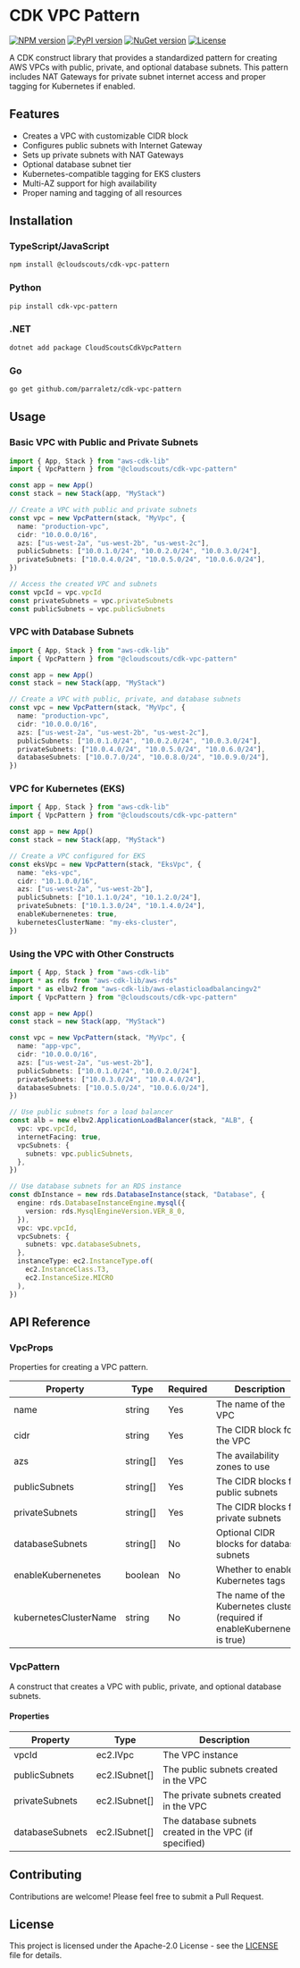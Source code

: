 # CDK VPC Pattern

[![NPM version](https://img.shields.io/npm/v/@cloudscouts/cdk-vpc-pattern)](https://www.npmjs.com/package/@cloudscouts/cdk-vpc-pattern)
[![PyPI version](https://img.shields.io/pypi/v/cdk-vpc-pattern)](https://pypi.org/project/cdk-vpc-pattern/)
[![NuGet version](https://img.shields.io/nuget/v/CloudScoutsCdkVpcPattern)](https://www.nuget.org/packages/CloudScoutsCdkVpcPattern/)
[![License](https://img.shields.io/github/license/parraletz/cdk-vpc-pattern)](https://github.com/parraletz/cdk-vpc-pattern/blob/main/LICENSE)

A CDK construct library that provides a standardized pattern for creating AWS VPCs with public, private, and optional database subnets. This pattern includes NAT Gateways for private subnet internet access and proper tagging for Kubernetes if enabled.

## Features

- Creates a VPC with customizable CIDR block
- Configures public subnets with Internet Gateway
- Sets up private subnets with NAT Gateways
- Optional database subnet tier
- Kubernetes-compatible tagging for EKS clusters
- Multi-AZ support for high availability
- Proper naming and tagging of all resources

## Installation

### TypeScript/JavaScript

```bash
npm install @cloudscouts/cdk-vpc-pattern
```

### Python

```bash
pip install cdk-vpc-pattern
```

### .NET

```bash
dotnet add package CloudScoutsCdkVpcPattern
```

### Go

```bash
go get github.com/parraletz/cdk-vpc-pattern
```

## Usage

### Basic VPC with Public and Private Subnets

```typescript
import { App, Stack } from "aws-cdk-lib"
import { VpcPattern } from "@cloudscouts/cdk-vpc-pattern"

const app = new App()
const stack = new Stack(app, "MyStack")

// Create a VPC with public and private subnets
const vpc = new VpcPattern(stack, "MyVpc", {
  name: "production-vpc",
  cidr: "10.0.0.0/16",
  azs: ["us-west-2a", "us-west-2b", "us-west-2c"],
  publicSubnets: ["10.0.1.0/24", "10.0.2.0/24", "10.0.3.0/24"],
  privateSubnets: ["10.0.4.0/24", "10.0.5.0/24", "10.0.6.0/24"],
})

// Access the created VPC and subnets
const vpcId = vpc.vpcId
const privateSubnets = vpc.privateSubnets
const publicSubnets = vpc.publicSubnets
```

### VPC with Database Subnets

```typescript
import { App, Stack } from "aws-cdk-lib"
import { VpcPattern } from "@cloudscouts/cdk-vpc-pattern"

const app = new App()
const stack = new Stack(app, "MyStack")

// Create a VPC with public, private, and database subnets
const vpc = new VpcPattern(stack, "MyVpc", {
  name: "production-vpc",
  cidr: "10.0.0.0/16",
  azs: ["us-west-2a", "us-west-2b", "us-west-2c"],
  publicSubnets: ["10.0.1.0/24", "10.0.2.0/24", "10.0.3.0/24"],
  privateSubnets: ["10.0.4.0/24", "10.0.5.0/24", "10.0.6.0/24"],
  databaseSubnets: ["10.0.7.0/24", "10.0.8.0/24", "10.0.9.0/24"],
})
```

### VPC for Kubernetes (EKS)

```typescript
import { App, Stack } from "aws-cdk-lib"
import { VpcPattern } from "@cloudscouts/cdk-vpc-pattern"

const app = new App()
const stack = new Stack(app, "MyStack")

// Create a VPC configured for EKS
const eksVpc = new VpcPattern(stack, "EksVpc", {
  name: "eks-vpc",
  cidr: "10.1.0.0/16",
  azs: ["us-west-2a", "us-west-2b"],
  publicSubnets: ["10.1.1.0/24", "10.1.2.0/24"],
  privateSubnets: ["10.1.3.0/24", "10.1.4.0/24"],
  enableKubernenetes: true,
  kubernetesClusterName: "my-eks-cluster",
})
```

### Using the VPC with Other Constructs

```typescript
import { App, Stack } from "aws-cdk-lib"
import * as rds from "aws-cdk-lib/aws-rds"
import * as elbv2 from "aws-cdk-lib/aws-elasticloadbalancingv2"
import { VpcPattern } from "@cloudscouts/cdk-vpc-pattern"

const app = new App()
const stack = new Stack(app, "MyStack")

const vpc = new VpcPattern(stack, "MyVpc", {
  name: "app-vpc",
  cidr: "10.0.0.0/16",
  azs: ["us-west-2a", "us-west-2b"],
  publicSubnets: ["10.0.1.0/24", "10.0.2.0/24"],
  privateSubnets: ["10.0.3.0/24", "10.0.4.0/24"],
  databaseSubnets: ["10.0.5.0/24", "10.0.6.0/24"],
})

// Use public subnets for a load balancer
const alb = new elbv2.ApplicationLoadBalancer(stack, "ALB", {
  vpc: vpc.vpcId,
  internetFacing: true,
  vpcSubnets: {
    subnets: vpc.publicSubnets,
  },
})

// Use database subnets for an RDS instance
const dbInstance = new rds.DatabaseInstance(stack, "Database", {
  engine: rds.DatabaseInstanceEngine.mysql({
    version: rds.MysqlEngineVersion.VER_8_0,
  }),
  vpc: vpc.vpcId,
  vpcSubnets: {
    subnets: vpc.databaseSubnets,
  },
  instanceType: ec2.InstanceType.of(
    ec2.InstanceClass.T3,
    ec2.InstanceSize.MICRO
  ),
})
```

## API Reference

### VpcProps

Properties for creating a VPC pattern.

| Property              | Type     | Required | Description                                                                 |
| --------------------- | -------- | -------- | --------------------------------------------------------------------------- |
| name                  | string   | Yes      | The name of the VPC                                                         |
| cidr                  | string   | Yes      | The CIDR block for the VPC                                                  |
| azs                   | string[] | Yes      | The availability zones to use                                               |
| publicSubnets         | string[] | Yes      | The CIDR blocks for public subnets                                          |
| privateSubnets        | string[] | Yes      | The CIDR blocks for private subnets                                         |
| databaseSubnets       | string[] | No       | Optional CIDR blocks for database subnets                                   |
| enableKubernenetes    | boolean  | No       | Whether to enable Kubernetes tags                                           |
| kubernetesClusterName | string   | No       | The name of the Kubernetes cluster (required if enableKubernenetes is true) |

### VpcPattern

A construct that creates a VPC with public, private, and optional database subnets.

#### Properties

| Property        | Type          | Description                                            |
| --------------- | ------------- | ------------------------------------------------------ |
| vpcId           | ec2.IVpc      | The VPC instance                                       |
| publicSubnets   | ec2.ISubnet[] | The public subnets created in the VPC                  |
| privateSubnets  | ec2.ISubnet[] | The private subnets created in the VPC                 |
| databaseSubnets | ec2.ISubnet[] | The database subnets created in the VPC (if specified) |

## Contributing

Contributions are welcome! Please feel free to submit a Pull Request.

## License

This project is licensed under the Apache-2.0 License - see the [LICENSE](LICENSE) file for details.
